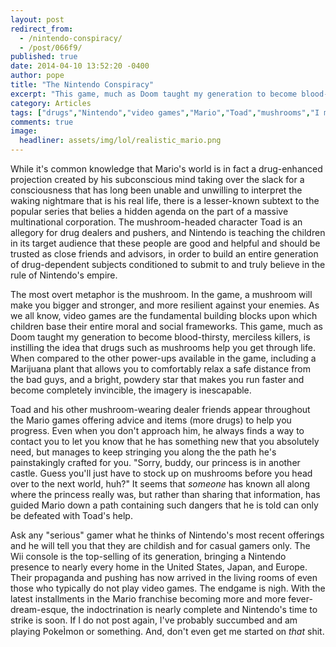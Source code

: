 ```yaml
---
layout: post
redirect_from: 
  - /nintendo-conspiracy/
  - /post/066f9/
published: true
date: 2014-04-10 13:52:20 -0400
author: pope
title: "The Nintendo Conspiracy"
excerpt: "This game, much as Doom taught my generation to become blood-thirsty, merciless killers, is instilling the idea that drugs such as mushrooms help you get through life, thanks to the pusher known only as \"Toad\"."
category: Articles
tags: ["drugs","Nintendo","video games","Mario","Toad","mushrooms","I mean the dude is a talking mushroom what did you expect","Colorado"]
comments: true 
image:
  headliner: assets/img/lol/realistic_mario.png
---
```


While it's common knowledge that Mario's world is in fact a drug-enhanced projection created by his subconscious mind taking over the slack for a consciousness that has long been unable and unwilling to interpret the waking nightmare that is his real life, there is a lesser-known subtext to the popular series that belies a hidden agenda on the part of a massive multinational corporation. The mushroom-headed character Toad is an allegory for drug dealers and pushers, and Nintendo is teaching the children in its target audience that these people are good and helpful and should be trusted as close friends and advisors, in order to build an entire generation of drug-dependent subjects conditioned to submit to and truly believe in the rule of Nintendo's empire.

The most overt metaphor is the mushroom. In the game, a mushroom will make you bigger and stronger, and more resilient against your enemies. As we all know, video games are the fundamental building blocks upon which children base their entire moral and social frameworks. This game, much as Doom taught my generation to become blood-thirsty, merciless killers, is instilling the idea that drugs such as mushrooms help you get through life. When compared to the other power-ups available in the game, including a Marijuana plant that allows you to comfortably relax a safe distance from the bad guys, and a bright, powdery star that makes you run faster and become completely invincible, the imagery is inescapable.

Toad and his other mushroom-wearing dealer friends appear throughout the Mario games offering advice and items (more drugs) to help you progress. Even when you don't approach him, he always finds a way to contact you to let you know that he has something new that you absolutely need, but manages to keep stringing you along the the path he's painstakingly crafted for you. "Sorry, buddy, our princess is in another castle. Guess you'll just have to stock up on mushrooms before you head over to the next world, huh?" It seems that _someone_ has known all along where the princess really was, but rather than sharing that information, has guided Mario down a path containing such dangers that he is told can only be defeated with Toad's help.

Ask any "serious" gamer what he thinks of Nintendo's most recent offerings and he will tell you that they are childish and for casual gamers only. The Wii console is the top-selling of its generation, bringing a Nintendo presence to nearly every home in the United States, Japan, and Europe. Their propaganda and pushing has now arrived in the living rooms of even those who typically do not play video games. The endgame is nigh. With the latest installments in the Mario franchise becoming more and more fever-dream-esque, the indoctrination is nearly complete and Nintendo's time to strike is soon. If I do not post again, I've probably succumbed and am playing PokeÌmon or something. And, don't even get me started on _that_ shit.